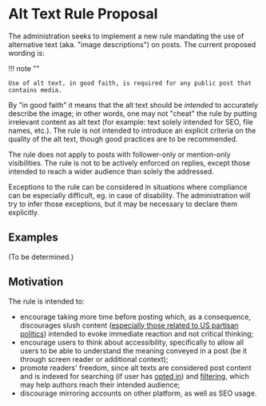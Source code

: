# Alt Text Rule Proposal

The administration seeks to implement a new rule mandating the use of alternative text (aka. "image descriptions") on posts. The current proposed wording is:

!!! note ""

    Use of alt text, in good faith, is required for any public post that contains media.

By "in good faith" it means that the alt text should be *intended* to accurately describe the image; in other words, one may not "cheat" the rule by putting irrelevant content as alt text (for example: text solely intended for SEO, file names, etc.). The rule is not intended to introduce an explicit criteria on the quality of the alt text, though good practices are to be recommended.

The rule does not apply to posts with follower-only or mention-only visibilities. The rule is not to be actively enforced on replies, except those intended to reach a wider audience than solely the addressed.

Exceptions to the rule can be considered in situations where compliance can be especially difficult, eg. in case of disability. The administration will try to infer those exceptions, but it may be necessary to declare them explicitly.

## Examples

(To be determined.)

## Motivation

The rule is intended to:

* encourage taking more time before posting which, as a consequence, discourages slush content ([especially those related to US partisan politics](best-practices.md#politics)) intended to evoke immediate reaction and not critical thinking;
* encourage users to think about accessibility, specifically to allow all users to be able to understand the meaning conveyed in a post (be it through screen reader or additional context);
* promote readers' freedom, since alt texts are considered post content and is indexed for searching (if user has [opted in](https://fedi.tips/how-do-i-opt-into-or-out-of-full-text-search-on-mastodon/)) and [filtering](https://fedi.tips/filtering-your-timeline-to-hide-posts-on-mastodon/), which may help authors reach their intended audience;
* discourage mirroring accounts on other platform, as well as SEO usage.

